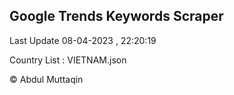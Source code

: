

## Google Trends Keywords Scraper 
 
Last Update 08-04-2023 , 22:20:19

Country List :
VIETNAM.json



© Abdul Muttaqin 
